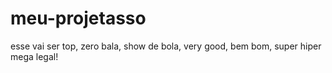 # meu-projetasso
esse vai ser top, zero bala, show de bola, very good, bem bom, super hiper mega legal!
